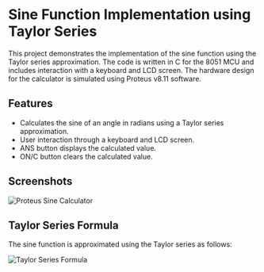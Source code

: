 # Sine Function Implementation using Taylor Series

This project demonstrates the implementation of the sine function using the Taylor series approximation. The code is written in C for the 8051 MCU and includes interaction with a keyboard and LCD screen. The hardware design for the calculator is simulated using Proteus v8.11 software.

## Features

- Calculates the sine of an angle in radians using a Taylor series approximation.
- User interaction through a keyboard and LCD screen.
- ANS button displays the calculated value.
- ON/C button clears the calculated value.

## Screenshots

![Proteus Sine Calculator](https://user-images.githubusercontent.com/76630405/231287421-5cc6ccb4-8e9f-42d9-b29d-3f012d09563f.png)

## Taylor Series Formula

The sine function is approximated using the Taylor series as follows:

![Taylor Series Formula](https://github.com/denisosmani/sine_taylor_series/assets/76630405/9848e2ac-9f8c-4408-9894-659f80214d45)

